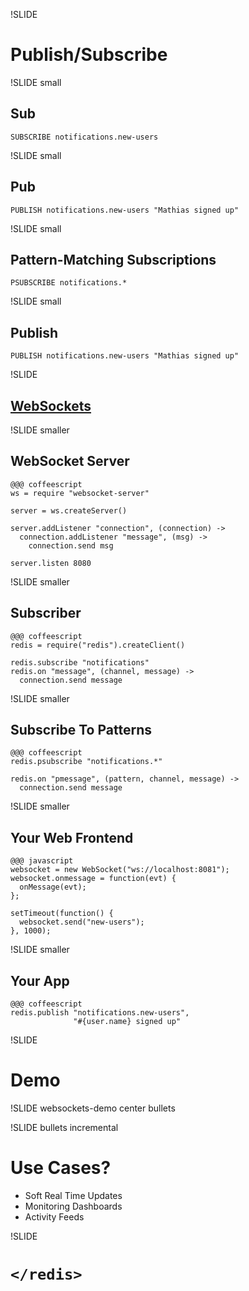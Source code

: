 !SLIDE

# Publish/Subscribe

!SLIDE small

## Sub ##

    SUBSCRIBE notifications.new-users

!SLIDE small

## Pub ##

    PUBLISH notifications.new-users "Mathias signed up"

!SLIDE small

## Pattern-Matching Subscriptions ##

    PSUBSCRIBE notifications.*

!SLIDE small

## Publish ##

    PUBLISH notifications.new-users "Mathias signed up"

!SLIDE

## [WebSockets](http://www.html5rocks.com/tutorials/websockets/basics/) ##

!SLIDE smaller

## WebSocket Server ##

    @@@ coffeescript
    ws = require "websocket-server"

    server = ws.createServer()

    server.addListener "connection", (connection) ->
      connection.addListener "message", (msg) ->
        connection.send msg

    server.listen 8080

!SLIDE smaller

## Subscriber ##

    @@@ coffeescript
    redis = require("redis").createClient()

    redis.subscribe "notifications"
    redis.on "message", (channel, message) ->
      connection.send message

!SLIDE smaller

## Subscribe To Patterns

    @@@ coffeescript
    redis.psubscribe "notifications.*"

    redis.on "pmessage", (pattern, channel, message) ->
      connection.send message

!SLIDE smaller

## Your Web Frontend

    @@@ javascript
    websocket = new WebSocket("ws://localhost:8081");
    websocket.onmessage = function(evt) {
      onMessage(evt);
    };

    setTimeout(function() {
      websocket.send("new-users");
    }, 1000);

!SLIDE smaller

## Your App

    @@@ coffeescript
    redis.publish "notifications.new-users",
                  "#{user.name} signed up"

!SLIDE

# Demo

!SLIDE websockets-demo center bullets

<ul></ul>

<script>
$(".websockets-demo").bind("showoff:show", function (event) {
  $(this).children('ul').each(function() {
    $(this).children().remove();
    var self = this;
    function onMessage(evt) {
      var li = $(document.createElement('li'));
      li.text(evt.data)
      $(self).append(li);
    }
    websocket = new WebSocket("ws://localhost:8080");
    websocket.onmessage = onMessage;
    websocket.onopen = function(evt) {
      var li = $(document.createElement('li'));
      li.text("Connected to WebSocket server");
      $(self).append(li);
    };
    websocket.onclose = function(evt) {
      var li = $(document.createElement('li'));
      li.text("Can't connect to WebSocket server");
      $(self).append(li);
    };
    setTimeout(function() {websocket.send("new-users");}, 1000);
  });
});

$('.websockets-demo').bind("showoff:next", function(event) {
  console.log(websocket)
  if (websocket !== undefined || websocket !== null) {
    websocket.close();
    websocket = null;
  }
});
</script>

!SLIDE bullets incremental

# Use Cases?

* Soft Real Time Updates
* Monitoring Dashboards
* Activity Feeds

!SLIDE

# `</redis>`
